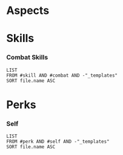 # Aspects



# Skills

### Combat Skills
```dataview
LIST
FROM #skill AND #combat AND -"_templates"
SORT file.name ASC
```


# Perks

### Self
```dataview
LIST
FROM #perk AND #self AND -"_templates"
SORT file.name ASC
```
